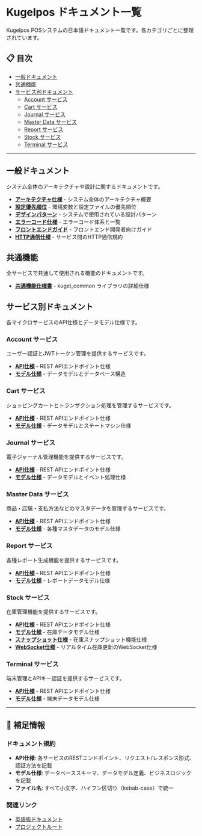 # Kugelpos ドキュメント一覧

Kugelpos POSシステムの日本語ドキュメント一覧です。各カテゴリごとに整理されています。

## 📋 目次

- [一般ドキュメント](#一般ドキュメント)
- [共通機能](#共通機能)
- [サービス別ドキュメント](#サービス別ドキュメント)
  - [Account サービス](#account-サービス)
  - [Cart サービス](#cart-サービス)
  - [Journal サービス](#journal-サービス)
  - [Master Data サービス](#master-data-サービス)
  - [Report サービス](#report-サービス)
  - [Stock サービス](#stock-サービス)
  - [Terminal サービス](#terminal-サービス)

---

## 一般ドキュメント

システム全体のアーキテクチャや設計に関するドキュメントです。

- [**アーキテクチャ仕様**](general/architecture.md) - システム全体のアーキテクチャ概要
- [**設定優先順位**](general/configuration-priority.md) - 環境変数と設定ファイルの優先順位
- [**デザインパターン**](general/design-patterns.md) - システムで使用されている設計パターン
- [**エラーコード仕様**](general/error_code_spec.md) - エラーコード体系と一覧
- [**フロントエンドガイド**](general/frontend_guide.md) - フロントエンド開発者向けガイド
- [**HTTP通信仕様**](general/http-communication.md) - サービス間のHTTP通信規約

## 共通機能

全サービスで共通して使用される機能のドキュメントです。

- [**共通機能仕様書**](commons/common-function-spec.md) - kugel_common ライブラリの詳細仕様

## サービス別ドキュメント

各マイクロサービスのAPI仕様とデータモデル仕様です。

### Account サービス

ユーザー認証とJWTトークン管理を提供するサービスです。

- [**API仕様**](account/api-specification.md) - REST APIエンドポイント仕様
- [**モデル仕様**](account/model-specification.md) - データモデルとデータベース構造

### Cart サービス

ショッピングカートとトランザクション処理を管理するサービスです。

- [**API仕様**](cart/api-specification.md) - REST APIエンドポイント仕様
- [**モデル仕様**](cart/model-specification.md) - データモデルとステートマシン仕様

### Journal サービス

電子ジャーナル管理機能を提供するサービスです。

- [**API仕様**](journal/api-specification.md) - REST APIエンドポイント仕様
- [**モデル仕様**](journal/model-specification.md) - データモデルとイベント処理仕様

### Master Data サービス

商品・店舗・支払方法などのマスタデータを管理するサービスです。

- [**API仕様**](master-data/api-specification.md) - REST APIエンドポイント仕様
- [**モデル仕様**](master-data/model-specification.md) - 各種マスタデータのモデル仕様

### Report サービス

各種レポート生成機能を提供するサービスです。

- [**API仕様**](report/api-specification.md) - REST APIエンドポイント仕様
- [**モデル仕様**](report/model-specification.md) - レポートデータモデル仕様

### Stock サービス

在庫管理機能を提供するサービスです。

- [**API仕様**](stock/api-specification.md) - REST APIエンドポイント仕様
- [**モデル仕様**](stock/model-specification.md) - 在庫データモデル仕様
- [**スナップショット仕様**](stock/snapshot-specification.md) - 在庫スナップショット機能仕様
- [**WebSocket仕様**](stock/websocket-specification.md) - リアルタイム在庫更新のWebSocket仕様

### Terminal サービス

端末管理とAPIキー認証を提供するサービスです。

- [**API仕様**](terminal/api-specification.md) - REST APIエンドポイント仕様
- [**モデル仕様**](terminal/model-specification.md) - 端末データモデル仕様

---

## 📝 補足情報

### ドキュメント規約

- **API仕様**: 各サービスのRESTエンドポイント、リクエスト/レスポンス形式、認証方法を記載
- **モデル仕様**: データベーススキーマ、データモデル定義、ビジネスロジックを記載
- **ファイル名**: すべて小文字、ハイフン区切り（kebab-case）で統一

### 関連リンク

- [英語版ドキュメント](../en/README.md)
- [プロジェクトルート](../../README.md)